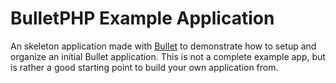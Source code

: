 # BulletPHP Example Application

An skeleton application made with [Bullet](http://bulletphp.com) to
demonstrate how to setup and organize an initial Bullet application.
This is not a complete example app, but is rather a good starting point
to build your own application from.

